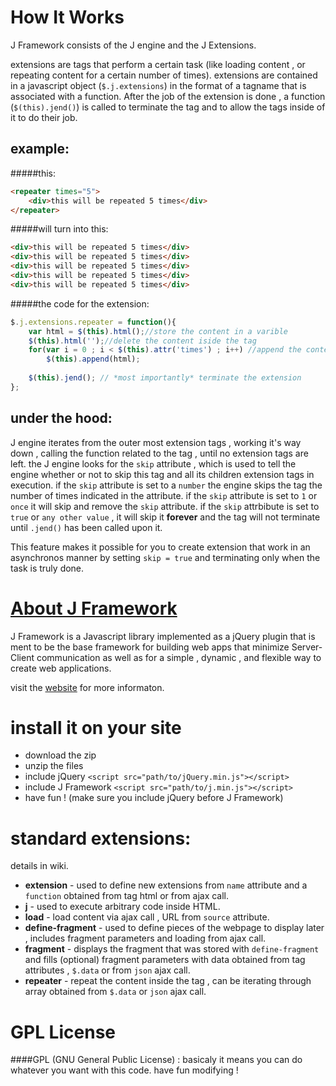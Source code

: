 How It Works
============

J Framework consists of the J engine and the J Extensions.

extensions are tags that perform a certain task (like loading content , or repeating content for a certain number of times). extensions are contained in a javascript object (`$.j.extensions`) in the format of a tagname that is associated with a function. After the job of the extension is done , a function (`$(this).jend()`) is called to terminate the tag and to allow the tags inside of it to do their job.

example:
---------
#####this:
```html
<repeater times="5">
	<div>this will be repeated 5 times</div>
</repeater>
```
#####will turn into this:
```html
<div>this will be repeated 5 times</div>
<div>this will be repeated 5 times</div>
<div>this will be repeated 5 times</div>
<div>this will be repeated 5 times</div>
<div>this will be repeated 5 times</div>
```
#####the code for the extension:
```javascript
$.j.extensions.repeater = function(){
	var html = $(this).html();//store the content in a varible
	$(this).html('');//delete the content iside the tag
	for(var i = 0 ; i < $(this).attr('times') ; i++) //append the content [times] times to the tag
		$(this).append(html);
	
	$(this).jend(); // *most importantly* terminate the extension
};
```
under the hood:
---------------

J engine iterates from the outer most extension tags , working it's way down , calling the function related to the tag ,  until no extension tags are left. the J engine looks for the `skip` attribute , which is used to tell the engine whether or not to skip this tag and all its children extension tags in execution. if the `skip` attribute is set to a `number` the engine skips the tag the number of times indicated in the attribute. if the `skip` attribute is set to `1` or `once` it will skip and remove the `skip` attribute. if the `skip` attrbibute is set to `true` or `any other value` , it will skip it **forever** and the tag will not terminate until `.jend()` has been called upon it.

This feature makes it possible for you to create extension that work in an asynchronos manner by setting `skip = true` and terminating only when the task is truly done.


[About J Framework](http://matantsu.github.io/J-Framework)
===========

J Framework is a Javascript library implemented as a jQuery plugin that is ment to be the base framework for building web apps that minimize Server-Client communication as well as for a simple , dynamic , and flexible way to create web 
applications.

visit the [website](http://matantsu.github.io/J-Framework) for more informaton.

install it on your site
=======================

* download the zip
* unzip the files
* include jQuery `<script src="path/to/jQuery.min.js"></script>`
* include J Framework `<script src="path/to/j.min.js"></script>`
* have fun !
(make sure you include jQuery before J Framework)

standard extensions:
====================

details in wiki.

* **extension** - used to define new extensions from `name` attribute and a `function` obtained from tag html or from ajax call.
* **j** - used to execute arbitrary code inside HTML.
* **load** - load content via ajax call , URL from `source` attribute.
* **define-fragment** - used to define pieces of the webpage to display later , includes fragment parameters and loading from ajax call.
* **fragment** - displays the fragment that was stored with `define-fragment` and fills (optional) fragment parameters with data obtained from tag attributes , `$.data` or from `json` ajax call.
* **repeater** - repeat the content inside the tag , can be iterating through array obtained from `$.data` or `json` ajax call.

GPL License
===========

####GPL (GNU General Public License) : basicaly it means you can do whatever you want with this code. have fun modifying ! 
